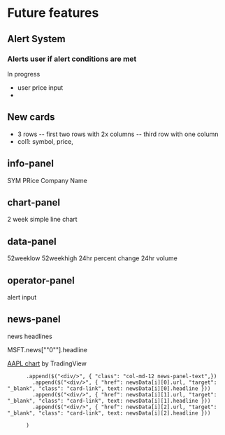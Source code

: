 # Future features
## Alert System
### Alerts user if alert conditions are met
In progress
- user price input
- 

## New cards
- 3 rows
-- first two rows with 2x columns
-- third row with one column
- col1: symbol, price, 

## info-panel
SYM 
PRice
Company Name

## chart-panel
2 week simple line chart

## data-panel
52weeklow
52weekhigh
24hr percent change
24hr volume

## operator-panel
alert input

## news-panel
news headlines




MSFT.news[""0""].headline




<!-- TradingView Widget BEGIN -->
<div class="tradingview-widget-container">
  <div id="tradingview_1c003"></div>
  <div class="tradingview-widget-copyright"><a href="https://www.tradingview.com/symbols/NASDAQ-AAPL/" rel="noopener" target="_blank"><span class="blue-text">AAPL chart</span></a> by TradingView</div>
  <script type="text/javascript" src="https://s3.tradingview.com/tv.js"></script>
  <script type="text/javascript">
  new TradingView.widget(
  {
  "autosize": true,
  "symbol": "NASDAQ:AAPL",
  "interval": "D",
  "timezone": "Etc/UTC",
  "theme": "Light",
  "style": "2",
  "locale": "en",
  "toolbar_bg": "#f1f3f6",
  "enable_publishing": false,
  "hide_top_toolbar": true,
  "hide_legend": true,
  "save_image": false,
  "container_id": "tradingview_1c003"
}
  );
  </script>
</div>
<!-- TradingView Widget END -->



          .append($("<div/>", { "class": "col-md-12 news-panel-text",})
            .append($("<div/>", { "href": newsData[i][0].url, "target": "_blank", "class": "card-link", text: newsData[i][0].headline }))
            .append($("<div/>", { "href": newsData[i][1].url, "target": "_blank", "class": "card-link", text: newsData[i][1].headline }))
            .append($("<div/>", { "href": newsData[i][2].url, "target": "_blank", "class": "card-link", text: newsData[i][2].headline }))
            
          )
